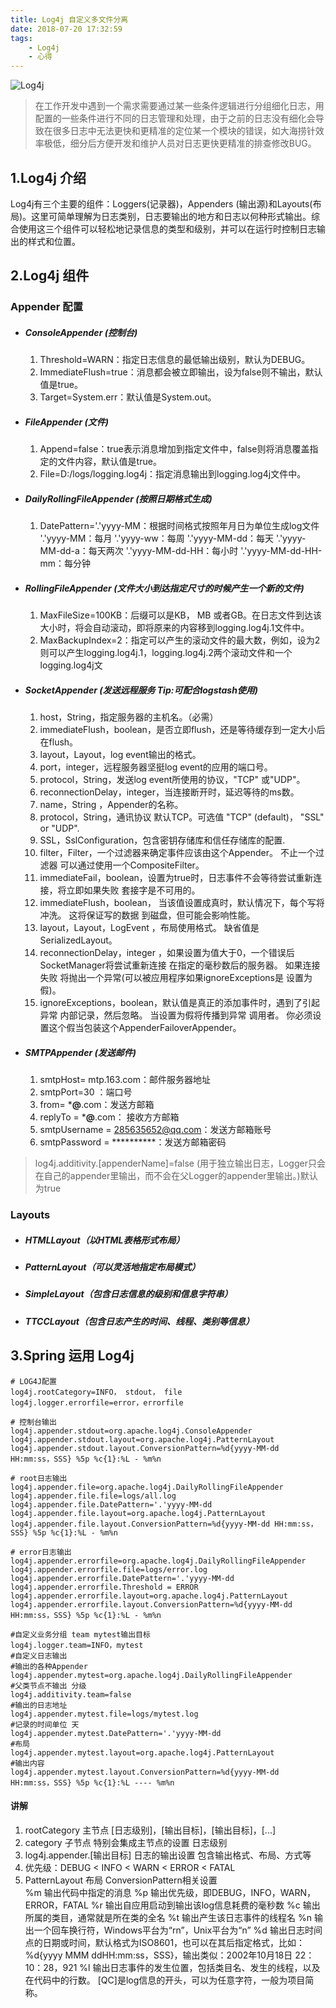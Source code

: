 ```yaml
---
title: Log4j 自定义多文件分离
date: 2018-07-20 17:32:59
tags:
    - Log4j
    - 心得
---
```

![Log4j](https://timgsa.baidu.com/timg?image&quality=80&size=b9999_10000&sec=1533619453&di=71e7053f6a5104d2ee0501827d562550&imgtype=jpg&er=1&src=http%3A%2F%2Fstatic.open-open.com%2Fnews%2FuploadImg%2F20160530%2F20160530232653_508.jpg)

>在工作开发中遇到一个需求需要通过某一些条件逻辑进行分组细化日志，用配置的一些条件进行不同的日志管理和处理，由于之前的日志没有细化会导致在很多日志中无法更快和更精准的定位某一个模块的错误，如大海捞针效率极低，细分后方便开发和维护人员对日志更快更精准的排查修改BUG。

## 1.Log4j 介绍
   Log4j有三个主要的组件：Loggers(记录器)，Appenders (输出源)和Layouts(布局)。这里可简单理解为日志类别，日志要输出的地方和日志以何种形式输出。综合使用这三个组件可以轻松地记录信息的类型和级别，并可以在运行时控制日志输出的样式和位置。
             
## 2.Log4j 组件
### Appender 配置
 - ##### ConsoleAppender (控制台)
    1. Threshold=WARN：指定日志信息的最低输出级别，默认为DEBUG。
    2. ImmediateFlush=true：消息都会被立即输出，设为false则不输出，默认值是true。
    3. Target=System.err：默认值是System.out。
 - ##### FileAppender (文件)
    1. Append=false：true表示消息增加到指定文件中，false则将消息覆盖指定的文件内容，默认值是true。
    2. File=D:/logs/logging.log4j：指定消息输出到logging.log4j文件中。
 - ##### DailyRollingFileAppender (按照日期格式生成)
    1. DatePattern='.'yyyy-MM：根据时间格式按照年月日为单位生成log文件
     '.'yyyy-MM：每月
     '.'yyyy-ww：每周
     '.'yyyy-MM-dd：每天
     '.'yyyy-MM-dd-a：每天两次
     '.'yyyy-MM-dd-HH：每小时
     '.'yyyy-MM-dd-HH-mm：每分钟
 - ##### RollingFileAppender (文件大小到达指定尺寸的时候产生一个新的文件)
    1. MaxFileSize=100KB：后缀可以是KB， MB 或者GB。在日志文件到达该大小时，将会自动滚动，即将原来的内容移到logging.log4j.1文件中。
    2. MaxBackupIndex=2：指定可以产生的滚动文件的最大数，例如，设为2则可以产生logging.log4j.1，logging.log4j.2两个滚动文件和一个logging.log4j文
 - ##### SocketAppender (发送远程服务 Tip:可配合logstash使用)
    1. host，String，指定服务器的主机名。（必需）
    2. immediateFlush，boolean，是否立即flush，还是等待缓存到一定大小后在flush。
    3. layout，Layout，log event输出的格式。
    4. port，integer，远程服务器坚挺log event的应用的端口号。
    5. protocol，String，发送log event所使用的协议，"TCP" 或"UDP"。
    6. reconnectionDelay，integer，当连接断开时，延迟等待的ms数。
    7. name，String ，Appender的名称。
    8. protocol，String，通讯协议 默认TCP。可选值 "TCP" (default)， "SSL" or "UDP".
    9. SSL，SslConfiguration，包含密钥存储库和信任存储库的配置.
    10. filter，Filter，一个过滤器来确定事件应该由这个Appender。 不止一个过滤器 可以通过使用一个CompositeFilter。
    11. immediateFail，boolean，设置为true时，日志事件不会等待尝试重新连接，将立即如果失败 套接字是不可用的。
    12. immediateFlush，boolean， 当该值设置成真时，默认情况下，每个写将冲洗。 这将保证写的数据 到磁盘，但可能会影响性能。
    13. layout，Layout，LogEvent ，布局使用格式。 缺省值是SerializedLayout。
    14. reconnectionDelay，integer ，如果设置为值大于0，一个错误后SocketManager将尝试重新连接 在指定的毫秒数后的服务器。 如果连接失败 将抛出一个异常(可以被应用程序如果ignoreExceptions是 设置为假)。
    15. ignoreExceptions，boolean，默认值是真正的添加事件时，遇到了引起异常 内部记录，然后忽略。 当设置为假将传播到异常 调用者。 你必须设置这个假当包装这个AppenderFailoverAppender。
 - ##### SMTPAppender (发送邮件)
    1. smtpHost= mtp.163.com：邮件服务器地址
    2. smtpPort=30 ：端口号
    3. from= ***@**.com：发送方邮箱
    4. replyTo = ***@**.com： 接收方方邮箱
    5. smtpUsername = 285635652@qq.com：发送方邮箱账号
    6. smtpPassword = **********：发送方邮箱密码

    
>log4j.additivity.[appenderName]=false (用于独立输出日志，Logger只会在自己的appender里输出，而不会在父Logger的appender里输出。)默认为true


### Layouts
- ##### HTMLLayout（以HTML表格形式布局） 
- ##### PatternLayout（可以灵活地指定布局模式） 
- ##### SimpleLayout（包含日志信息的级别和信息字符串） 
- ##### TTCCLayout（包含日志产生的时间、线程、类别等信息）   

## 3.Spring 运用 Log4j
``` properties
# LOG4J配置
log4j.rootCategory=INFO， stdout， file
log4j.logger.errorfile=error，errorfile

# 控制台输出
log4j.appender.stdout=org.apache.log4j.ConsoleAppender
log4j.appender.stdout.layout=org.apache.log4j.PatternLayout
log4j.appender.stdout.layout.ConversionPattern=%d{yyyy-MM-dd HH:mm:ss，SSS} %5p %c{1}:%L - %m%n

# root日志输出
log4j.appender.file=org.apache.log4j.DailyRollingFileAppender
log4j.appender.file.file=logs/all.log
log4j.appender.file.DatePattern='.'yyyy-MM-dd
log4j.appender.file.layout=org.apache.log4j.PatternLayout
log4j.appender.file.layout.ConversionPattern=%d{yyyy-MM-dd HH:mm:ss，SSS} %5p %c{1}:%L - %m%n

# error日志输出
log4j.appender.errorfile=org.apache.log4j.DailyRollingFileAppender
log4j.appender.errorfile.file=logs/error.log
log4j.appender.errorfile.DatePattern='.'yyyy-MM-dd
log4j.appender.errorfile.Threshold = ERROR
log4j.appender.errorfile.layout=org.apache.log4j.PatternLayout
log4j.appender.errorfile.layout.ConversionPattern=%d{yyyy-MM-dd HH:mm:ss，SSS} %5p %c{1}:%L - %m%n

#自定义业务分组 team mytest输出目标
log4j.logger.team=INFO，mytest
#自定义日志输出
#输出的各种Appender
log4j.appender.mytest=org.apache.log4j.DailyRollingFileAppender
#父类节点不输出 分级
log4j.additivity.team=false
#输出的日志地址
log4j.appender.mytest.file=logs/mytest.log
#记录的时间单位 天 
log4j.appender.mytest.DatePattern='.'yyyy-MM-dd
#布局
log4j.appender.mytest.layout=org.apache.log4j.PatternLayout
#输出内容
log4j.appender.mytest.layout.ConversionPattern=%d{yyyy-MM-dd HH:mm:ss，SSS} %5p %c{1}:%L ---- %m%n

```

#### 讲解
1. rootCategory 主节点 [日志级别]，[输出目标]，[输出目标]，[...]
2. category 子节点 特别会集成主节点的设置 日志级别
3. log4j.appender.[输出目标] 日志的输出设置 包含输出格式、布局、方式等
4. 优先级：DEBUG < INFO < WARN < ERROR < FATAL
5. PatternLayout 布局 ConversionPattern相关设置  
%m 输出代码中指定的消息
%p 输出优先级，即DEBUG，INFO，WARN，ERROR，FATAL
%r 输出自应用启动到输出该log信息耗费的毫秒数
%c 输出所属的类目，通常就是所在类的全名
%t 输出产生该日志事件的线程名
%n 输出一个回车换行符，Windows平台为“rn”，Unix平台为“n”
%d 输出日志时间点的日期或时间，默认格式为ISO8601，也可以在其后指定格式，比如：%d{yyyy MMM ddHH:mm:ss，SSS}，输出类似：2002年10月18日 22：10：28，921
%l 输出日志事件的发生位置，包括类目名、发生的线程，以及在代码中的行数。
[QC]是log信息的开头，可以为任意字符，一般为项目简称。
